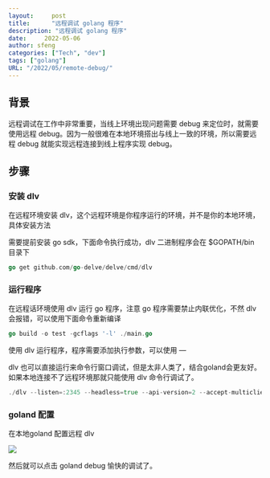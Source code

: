 ```yaml
---
layout:     post
title:      "远程调试 golang 程序"
description: "远程调试 golang 程序"
date:     2022-05-06
author: sfeng
categories: ["Tech", "dev"]
tags: ["golang"]
URL: "/2022/05/remote-debug/"
---
```


## 背景

远程调试在工作中非常重要，当线上环境出现问题需要 debug 来定位时，就需要使用远程 debug。因为一般很难在本地环境搭出与线上一致的环境，所以需要远程 debug 就能实现远程连接到线上程序实现 debug。

## 步骤

### 安装 dlv

在远程环境安装 dlv，这个远程环境是你程序运行的环境，并不是你的本地环境，具体安装方法

需要提前安装 go sdk，下面命令执行成功，dlv 二进制程序会在 $GOPATH/bin 目录下

```go
go get github.com/go-delve/delve/cmd/dlv
```

### 运行程序

在远程话环境使用 dlv 运行 go 程序，注意 go 程序需要禁止内联优化，不然 dlv 会报错，可以使用下面命令重新编译

```go
go build -o test -gcflags '-l' ./main.go
```

使用 dlv 运行程序，程序需要添加执行参数，可以使用 —

dlv 也可以直接运行来命令行窗口调试，但是太非人类了，结合goland会更友好。如果本地连接不了远程环境那就只能使用 dlv 命令行调试了。

```go
./dlv --listen=:2345 --headless=true --api-version=2 --accept-multiclient --check-go-version=false  exec ./test -- args=test
```

### goland 配置

在本地goland 配置远程 dlv

![](/img/remote-debug.png)

然后就可以点击 goland debug 愉快的调试了。